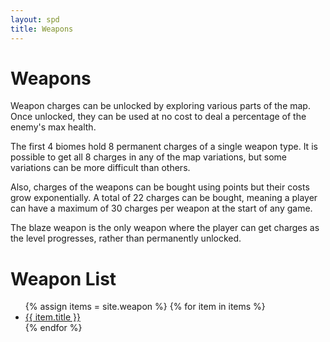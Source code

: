 ```yaml
---
layout: spd
title: Weapons
---
```


# Weapons

Weapon charges can be unlocked by exploring various parts of the map. Once unlocked, they can be used at no cost to deal a percentage of the enemy's max health.

The first 4 biomes hold 8 permanent charges of a single weapon type. It is possible to get all 8 charges in any of the map variations, but some variations can be more difficult than others.

Also, charges of the weapons can be bought using points but their costs grow exponentially. A total of 22 charges can be bought, meaning a player can have a maximum of 30 charges per weapon at the start of any game.

The blaze weapon is the only weapon where the player can get charges as the level progresses, rather than permanently unlocked.

# Weapon List

<ul>
  {% assign items = site.weapon %}
  {% for item in items %}
    <li><a href="{{ item.url }}">{{ item.title }}</a></li>
  {% endfor %}
<ul>
